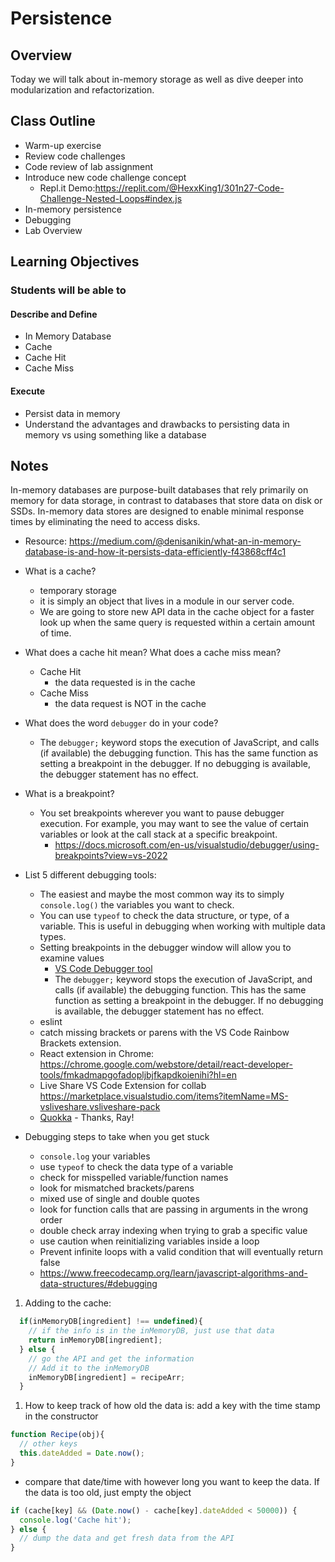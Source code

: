 # Persistence

## Overview

Today we will talk about in-memory storage as well as dive deeper into modularization and refactorization.

## Class Outline

- Warm-up exercise
- Review code challenges
- Code review of lab assignment
- Introduce new code challenge concept
  - Repl.it Demo:<https://replit.com/@HexxKing1/301n27-Code-Challenge-Nested-Loops#index.js>
- In-memory persistence
- Debugging
- Lab Overview

## Learning Objectives

### Students will be able to

#### Describe and Define

- In Memory Database
- Cache
- Cache Hit
- Cache Miss

#### Execute

- Persist data in memory
- Understand the advantages and drawbacks to persisting data in memory vs using something like a database

## Notes

In-memory databases are purpose-built databases that rely primarily on memory for data storage, in contrast to databases that store data on disk or SSDs. In-memory data stores are designed to enable minimal response times by eliminating the need to access disks.
  - Resource: https://medium.com/@denisanikin/what-an-in-memory-database-is-and-how-it-persists-data-efficiently-f43868cff4c1

- What is a cache?
  - temporary storage
  - it is simply an object that lives in a module in our server code.
  - We are going to store new API data in the cache object for a faster look up when the same query is requested within a certain amount of time.

- What does a cache hit mean? What does a cache miss mean?
  - Cache Hit
    - the data requested is in the cache
  - Cache Miss
    - the data request is NOT in the cache

- What does the word `debugger` do in your code?
  - The `debugger;` keyword stops the execution of JavaScript, and calls (if available) the debugging function. This has the same function as setting a breakpoint in the debugger. If no debugging is available, the debugger statement has no effect.

- What is a breakpoint?
  - You set breakpoints wherever you want to pause debugger execution. For example, you may want to see the value of certain variables or look at the call stack at a specific breakpoint.
    - <https://docs.microsoft.com/en-us/visualstudio/debugger/using-breakpoints?view=vs-2022>

- List 5 different debugging tools:
  - The easiest and maybe the most common way its to simply `console.log()` the variables you want to check.
  - You can use `typeof` to check the data structure, or type, of a variable. This is useful in debugging when working with multiple data types.
  - Setting breakpoints in the debugger window will allow you to examine values
    - [VS Code Debugger tool](https://code.visualstudio.com/docs/editor/debugging)
    - The `debugger;` keyword stops the execution of JavaScript, and calls (if available) the debugging function. This has the same function as setting a breakpoint in the debugger. If no debugging is available, the debugger statement has no effect.
  - eslint
  - catch missing brackets or parens with the VS Code Rainbow Brackets extension.
  - React extension in Chrome: <https://chrome.google.com/webstore/detail/react-developer-tools/fmkadmapgofadopljbjfkapdkoienihi?hl=en>
  - Live Share VS Code Extension for collab <https://marketplace.visualstudio.com/items?itemName=MS-vsliveshare.vsliveshare-pack>
  - [Quokka](https://quokkajs.com/) - Thanks, Ray!

- Debugging steps to take when you get stuck
  - `console.log` your variables
  - use `typeof` to check the data type of a variable
  - check for misspelled variable/function names
  - look for mismatched brackets/parens
  - mixed use of single and double quotes
  - look for function calls that are passing in arguments in the wrong order
  - double check array indexing when trying to grab a specific value
  - use caution when reinitializing variables inside a loop
  - Prevent infinite loops with a valid condition that will eventually return false
  - <https://www.freecodecamp.org/learn/javascript-algorithms-and-data-structures/#debugging>

1. Adding to the cache:

  ```javaScript
    if(inMemoryDB[ingredient] !== undefined){
      // if the info is in the inMemoryDB, just use that data
      return inMemoryDB[ingredient];
    } else {
      // go the API and get the information
      // Add it to the inMemoryDB
      inMemoryDB[ingredient] = recipeArr;
    }
  ```

1. How to keep track of how old the data is: add a key with the time stamp in the constructor

  ```javaScript
  function Recipe(obj){
    // other keys
    this.dateAdded = Date.now();
  }
  ```

  - compare that date/time with however long you want to keep the data. If the data is too old, just empty the object

  ```javaScript
  if (cache[key] && (Date.now() - cache[key].dateAdded < 50000)) {
    console.log('Cache hit');
  } else {
    // dump the data and get fresh data from the API
  }
  ```
